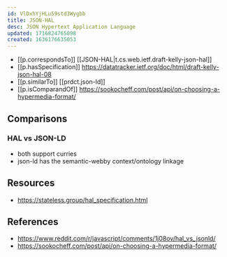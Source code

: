 ```yaml
---
id: VlDxhYjHLu59std3Wygbb
title: JSON-HAL
desc: JSON Hypertext Application Language
updated: 1716824765098
created: 1636176635053
---
```




- [[p.correspondsTo]] [[JSON-HAL|t.cs.web.ietf.draft-kelly-json-hal]]
- [[p.hasSpecification]] https://datatracker.ietf.org/doc/html/draft-kelly-json-hal-08
- [[p.similarTo]] [[prdct.json-ld]]
- [[p.isComparandOf]] https://sookocheff.com/post/api/on-choosing-a-hypermedia-format/

## Comparisons

### HAL vs JSON-LD

- both support curries
- json-ld has the semantic-webby context/ontology linkage

## Resources

- https://stateless.group/hal_specification.html

## References

- https://www.reddit.com/r/javascript/comments/1j08ov/hal_vs_jsonld/
- https://sookocheff.com/post/api/on-choosing-a-hypermedia-format/
